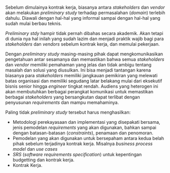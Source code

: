 Sebelum dimulainya kontrak kerja, biasanya antara _stakeholders_ dan _vendor_ akan melakukan _preliminary study_ terhadap permasalahan (_domain_) terlebih dahulu. Diawali dengan hal-hal yang informal sampai dengan hal-hal yang sudah mulai berbau teknis. 

_Preliminary stdy_ hampir tidak pernah dibahas secara akademik. Akan tetapi di dunia nya hal inilah yang sudah lazim dan menjadi praktik wajib bagi para _stakeholders_ dan _vendors_ sebelum kontrak kerja, dan memulai pekerjaan.

Dengan _preliminary study_ masing-masing pihak dapat mengkomunikasikan pengetahuan antar sesamanya dan memastikan bahwa semua _stakeholders_ dan _vendor_ memiliki pemahaman yang jelas dan tidak ambigu tentang masalah dan solusi yang diusulkan. Ini bisa menjadi tantangan karena biasanya para _stakeholders_ memiliki jangkauan pemikiran yang melewati batas organisasi dan memiliki segudang latar belakang mulai dari eksekutif bisnis senior hingga _engineer_ tingkat rendah. Audiens yang heterogen ini akan membutuhkan berbagai perangkat komunikasi untuk memastikan berbagai _stakeholders_ yang bersangkutan dapat terlibat dengan penyusunan _requirements_ dan mampu memahaminya.

Paling tidak _preliminary study_ tersebut harus menghasilkan:

- Metodologi perekayasaan dan implementasi yang disepakati bersama, jenis pemodelan _requirements_ yang akan digunakan, bahkan sampai dengan batasan-batasan (_constraints_), penamaan dan penomoran.
- Pemodelan yang akan digunakan untuk bersepaham antara kedua belah pihak sebelum terjadinya kontrak kerja. Misalnya _business process model_ dan _use cases_
- _SRS_ (_software requirements specification_) untuk kepentingan budgetting dan kontrak kerja.
- Kontrak Kerja.

